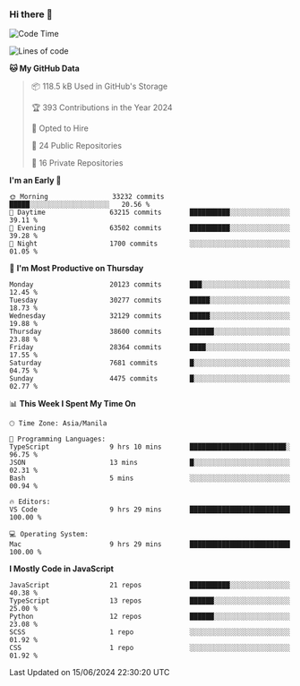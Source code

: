 ### Hi there 👋

<!--START_SECTION:waka-->
![Code Time](http://img.shields.io/badge/Code%20Time-783%20hrs%2058%20mins-blue)

![Lines of code](https://img.shields.io/badge/From%20Hello%20World%20I%27ve%20Written-64.7%20million%20lines%20of%20code-blue)

**🐱 My GitHub Data** 

> 📦 118.5 kB Used in GitHub's Storage 
 > 
> 🏆 393 Contributions in the Year 2024
 > 
> 💼 Opted to Hire
 > 
> 📜 24 Public Repositories 
 > 
> 🔑 16 Private Repositories 
 > 
**I'm an Early 🐤** 

```text
🌞 Morning                33232 commits       █████░░░░░░░░░░░░░░░░░░░░   20.56 % 
🌆 Daytime                63215 commits       ██████████░░░░░░░░░░░░░░░   39.11 % 
🌃 Evening                63502 commits       ██████████░░░░░░░░░░░░░░░   39.28 % 
🌙 Night                  1700 commits        ░░░░░░░░░░░░░░░░░░░░░░░░░   01.05 % 
```
📅 **I'm Most Productive on Thursday** 

```text
Monday                   20123 commits       ███░░░░░░░░░░░░░░░░░░░░░░   12.45 % 
Tuesday                  30277 commits       █████░░░░░░░░░░░░░░░░░░░░   18.73 % 
Wednesday                32129 commits       █████░░░░░░░░░░░░░░░░░░░░   19.88 % 
Thursday                 38600 commits       ██████░░░░░░░░░░░░░░░░░░░   23.88 % 
Friday                   28364 commits       ████░░░░░░░░░░░░░░░░░░░░░   17.55 % 
Saturday                 7681 commits        █░░░░░░░░░░░░░░░░░░░░░░░░   04.75 % 
Sunday                   4475 commits        █░░░░░░░░░░░░░░░░░░░░░░░░   02.77 % 
```


📊 **This Week I Spent My Time On** 

```text
🕑︎ Time Zone: Asia/Manila

💬 Programming Languages: 
TypeScript               9 hrs 10 mins       ████████████████████████░   96.75 % 
JSON                     13 mins             █░░░░░░░░░░░░░░░░░░░░░░░░   02.31 % 
Bash                     5 mins              ░░░░░░░░░░░░░░░░░░░░░░░░░   00.94 % 

🔥 Editors: 
VS Code                  9 hrs 29 mins       █████████████████████████   100.00 % 

💻 Operating System: 
Mac                      9 hrs 29 mins       █████████████████████████   100.00 % 
```

**I Mostly Code in JavaScript** 

```text
JavaScript               21 repos            ██████████░░░░░░░░░░░░░░░   40.38 % 
TypeScript               13 repos            ██████░░░░░░░░░░░░░░░░░░░   25.00 % 
Python                   12 repos            ██████░░░░░░░░░░░░░░░░░░░   23.08 % 
SCSS                     1 repo              ░░░░░░░░░░░░░░░░░░░░░░░░░   01.92 % 
CSS                      1 repo              ░░░░░░░░░░░░░░░░░░░░░░░░░   01.92 % 
```




 Last Updated on 15/06/2024 22:30:20 UTC
<!--END_SECTION:waka-->
